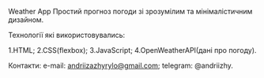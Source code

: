 Weather App
Простий прогноз погоди зі зрозумілим та мінімалістичним дизайном.

Технології які використовувались:

1.HTML;
2.CSS(flexbox);
3.JavaScript;
4.OpenWeatherAPI(дані про погоду).

Контакти:
e-mail: andriizazhyrylo@gmail.com;
telegram: @andriizhy.
